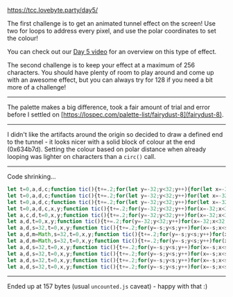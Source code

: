 https://tcc.lovebyte.party/day5/

The first challenge is to get an animated tunnel effect on the screen! Use two for loops to address every pixel, and use the polar coordinates to set the colour!

You can check out our [Day 5 video](https://www.youtube.com/watch?v=kkTebg0gNNU) for an overview on this type of effect.

The second challenge is to keep your effect at a maximum of 256 characters. You should have plenty of room to play around and come up with an awesome effect, but you can always try for 128 if you need a bit more of a challenge!

-----

The palette makes a big difference, took a fair amount of trial and error before I settled on [https://lospec.com/palette-list/fairydust-8](fairydust-8).

-----

I didn't like the artifacts around the origin so decided to draw a defined end to the tunnel - it looks nicer with a solid block of colour at the end (0x634b7d). Setting the colour based on polar distance when already looping was lighter on characters than a ```circ()``` call.

-----

Code shrinking...

```js
let t=0,a,d,c;function tic(){t+=.2;for(let y=-32;y<32;y++){for(let x=-32;x<32;x++){a=(Math.atan2(y,x)+t)/0.79;d=175/(Math.sqrt(x*x+y*y)+1);c=d>36?3:Math.floor((a+d)%8);pix(x+32,y+32,c)}}}
let t=0,a,d,c;function tic(){t+=.2;for(let y=-32;y<32;y++)for(let x=-32;x<32;x++){a=(Math.atan2(y,x)+t)/0.79;d=175/(Math.sqrt(x*x+y*y)+1);c=d>36?3:Math.floor((a+d)%8);pix(x+32,y+32,c)}}
let t=0,a,d,c;function tic(){t+=.2;for(let y=-32;y<32;y++)for(let x=-32;x<32;x++){a=(Math.atan2(y,x)+t)/0.79;d=175/Math.sqrt(x*x+y*y+1);c=d>36?3:Math.floor((a+d)%8);pix(x+32,y+32,c)}}
let t=0,a,d,c,x,y;function tic(){t+=.2;for(y=-32;y<32;y++)for(x=-32;x<32;x++){a=(Math.atan2(y,x)+t)/0.79;d=175/Math.sqrt(x*x+y*y+1);c=d>36?3:Math.floor((a+d)%8);pix(x+32,y+32,c)}}
let a,c,d,t=0,x,y;function tic(){t+=.2;for(y=-32;y<32;y++)for(x=-32;x<32;x++){a=(Math.atan2(y,x)+t)/0.8;d=175/Math.sqrt(x*x+y*y+1);c=d>36?3:Math.floor((a+d)%8);pix(x+32,y+32,c)}}
let a,d,t=0,x,y;function tic(){t+=.2;for(y=-32;y<32;y++)for(x=-32;x<32;x++){a=(Math.atan2(y,x)+t)/0.8;d=175/Math.sqrt(x*x+y*y+1);pix(x+32,y+32,d>36?3:Math.floor((a+d)%8))}}
let a,d,s=32,t=0,x,y;function tic(){t+=.2;for(y=-s;y<s;y++)for(x=-s;x<s;x++){a=(Math.atan2(y,x)+t)/0.8;d=175/Math.sqrt(x*x+y*y+1);pix(x+s,y+s,d>s?3:Math.floor((a+d)%8))}}
let a,d,m=Math,s=32,t=0,x,y;function tic(){t+=.2;for(y=-s;y<s;y++)for(x=-s;x<s;x++){a=(m.atan2(y,x)+t)/0.8;d=175/m.sqrt(x*x+y*y+1);pix(x+s,y+s,d>s?3:m.floor((a+d)%8))}}
let a,d,m=Math,s=32,t=0,x,y;function tic(){t+=.2;for(y=-s;y<s;y++)for(x=-s;x<s;x++){a=(m.atan2(y,x)+t)/0.8;d=175/m.sqrt(x*x+y*y+1);pix(x+s,y+s,d>s?3:~~((a+d)%8))}}
let a,d,s=32,t=0,x,y;function tic(){t+=.2;for(y=-s;y<s;y++)for(x=-s;x<s;x++){a=(Math.atan2(y,x)+t)/0.8;d=175/Math.sqrt(x*x+y*y+1);pix(x+s,y+s,d>s?3:~~((a+d)%8))}}
let a,d,s=32,t=0,x,y;function tic(){t+=.2;for(y=-s;y<s;y++)for(x=-s;x<s;x++){a=(Math.atan2(y,x)+t)/0.8;d=175/Math.sqrt(x*x+y*y+1);pix(x+s,y+s,d>s?3:~~(a+d)%8)}}
let a,d,s=32,t=0,x,y;function tic(){t+=.2;for(y=-s;y<s;y++)for(x=-s;x<s;x++){a=(Math.atan2(y,x)+t)/.8;d=175/Math.sqrt(x*x+y*y+1);pix(x+s,y+s,d>s?3:~~(a+d)%8)}}
let a,d,s=32,t=0,x,y;function tic(){t+=.2;for(y=-s;y<s;y++)for(x=-s;x<s;x++)a=(Math.atan2(y,x)+t)/.8,d=175/Math.sqrt(x*x+y*y+1),pix(x+s,y+s,d>s?3:~~(a+d)%8)}
```

-----

Ended up at 157 bytes (usual ```uncounted.js``` caveat) - happy with that :)
